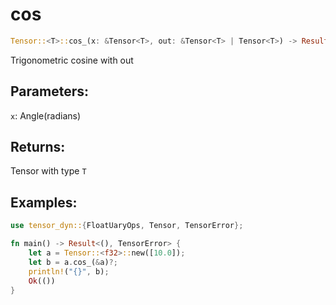 # cos
```rust
Tensor::<T>::cos_(x: &Tensor<T>, out: &Tensor<T> | Tensor<T>) -> Result<Tensor<T>, TensorError>
```
Trigonometric cosine with out
## Parameters:
`x`: Angle(radians)
## Returns:
Tensor with type `T`
## Examples:
```rust
use tensor_dyn::{FloatUaryOps, Tensor, TensorError};

fn main() -> Result<(), TensorError> {
    let a = Tensor::<f32>::new([10.0]);
    let b = a.cos_(&a)?;
    println!("{}", b);
    Ok(())
}
```